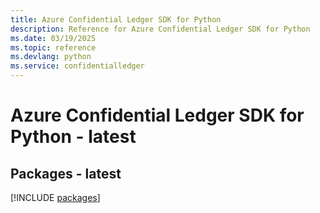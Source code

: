 ```yaml
---
title: Azure Confidential Ledger SDK for Python
description: Reference for Azure Confidential Ledger SDK for Python
ms.date: 03/19/2025
ms.topic: reference
ms.devlang: python
ms.service: confidentialledger
---
```

# Azure Confidential Ledger SDK for Python - latest
## Packages - latest
[!INCLUDE [packages](confidential-ledger-index.md)]
